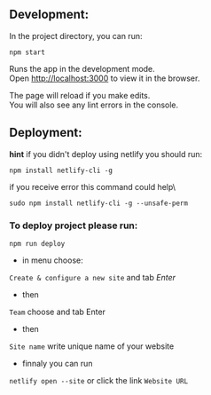 ## Development:

In the project directory, you can run:

`npm start`

Runs the app in the development mode.\
Open [http://localhost:3000](http://localhost:3000) to view it in the browser.

The page will reload if you make edits.\
You will also see any lint errors in the console.

## Deployment:

**hint** if you didn't deploy using netlify you should run:

`npm install netlify-cli -g`

if you receive error this command could help\

`sudo npm install netlify-cli -g --unsafe-perm`

### To deploy project please run:

`npm run deploy`

* in menu choose:

`Create & configure a new site` and tab _Enter_

* then

`Team` choose and tab Enter

* then

`Site name` write unique name of your website

* finnaly you can run

`netlify open --site` or click the link `Website URL`
